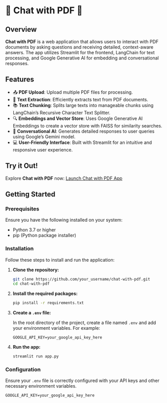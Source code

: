 # 📄 Chat with PDF 💬

## Overview

**Chat with PDF** is a web application that allows users to interact with PDF documents by asking questions and receiving detailed, context-aware answers. The app utilizes Streamlit for the frontend, LangChain for text processing, and Google Generative AI for embedding and conversational responses.

## Features

- 📤 **PDF Upload**: Upload multiple PDF files for processing.
- 📝 **Text Extraction**: Efficiently extracts text from PDF documents.
- 📚 **Text Chunking**: Splits large texts into manageable chunks using LangChain’s Recursive Character Text Splitter.
- 🔍 **Embeddings and Vector Store**: Uses Google Generative AI Embeddings to create a vector store with FAISS for similarity searches.
- 🤖 **Conversational AI**: Generates detailed responses to user queries using Google’s Gemini model.
- 💻 **User-Friendly Interface**: Built with Streamlit for an intuitive and responsive user experience.

## Try it Out!

Explore **Chat with PDF** now:
[Launch Chat with PDF App](https://chat--with-pdf.streamlit.app/)

## Getting Started

### Prerequisites

Ensure you have the following installed on your system:
- Python 3.7 or higher
- pip (Python package installer)

### Installation

Follow these steps to install and run the application:

1. **Clone the repository:**

    ```bash
    git clone https://github.com/your_username/chat-with-pdf.git
    cd chat-with-pdf
    ```

2. **Install the required packages:**

    ```bash
    pip install -r requirements.txt
    ```

3. **Create a `.env` file:**

    In the root directory of the project, create a file named `.env` and add your environment variables. For example:

    ```plaintext
    GOOGLE_API_KEY=your_google_api_key_here
    ```

4. **Run the app:**

    ```bash
    streamlit run app.py
    ```

### Configuration

Ensure your `.env` file is correctly configured with your API keys and other necessary environment variables.

```plaintext
GOOGLE_API_KEY=your_google_api_key_here
